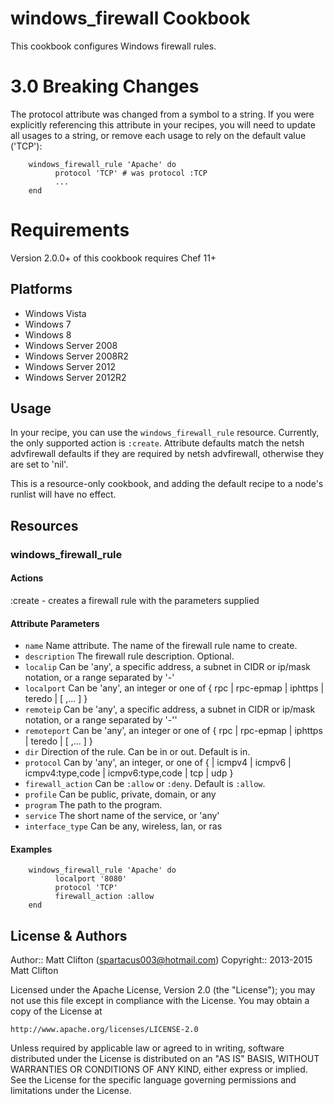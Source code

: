 # windows_firewall Cookbook

This cookbook configures Windows firewall rules.

# **3.0 Breaking Changes**

The protocol attribute was changed from a symbol to a string. If you were explicitly referencing this attribute
in your recipes, you will need to update all usages to a string, or remove each usage to rely on the default value ('TCP'):

```
    windows_firewall_rule 'Apache' do
          protocol 'TCP' # was protocol :TCP
          ...
    end
```

# Requirements
Version 2.0.0+ of this cookbook requires Chef 11+

## Platforms

* Windows Vista
* Windows 7
* Windows 8
* Windows Server 2008
* Windows Server 2008R2
* Windows Server 2012
* Windows Server 2012R2

## Usage
In your recipe, you can use the `windows_firewall_rule` resource.  Currently, the only supported action is `:create`. Attribute defaults match the netsh advfirewall defaults if they are required by netsh advfirewall, otherwise they are set to 'nil'.

This is a resource-only cookbook, and adding the default recipe to a node's runlist will have no effect.

## Resources

### windows_firewall_rule

#### Actions

:create - creates a firewall rule with the parameters supplied

#### Attribute Parameters

- `name` Name attribute. The name of the firewall rule name to create.
- `description` The firewall rule description. Optional.
- `localip` Can be 'any', a specific address, a subnet in CIDR or ip/mask notation, or a range separated by '-'
- `localport` Can be 'any', an integer or one of {  rpc | rpc-epmap | iphttps | teredo | [ ,... ] }
- `remoteip` Can be 'any', a specific address, a subnet in CIDR or ip/mask notation, or a range separated by '-''
- `remoteport` Can be 'any', an integer or one of {  rpc | rpc-epmap | iphttps | teredo | [ ,... ] }
- `dir` Direction of the rule. Can be in or out. Default is in.
- `protocol` Can by 'any', an integer, or one of { | icmpv4 | icmpv6 | icmpv4:type,code | icmpv6:type,code | tcp | udp }
- `firewall_action` Can be `:allow` or `:deny`. Default is `:allow`.
- `profile` Can be public, private, domain, or any
- `program` The path to the program.
- `service` The short name of the service, or 'any'
- `interface_type` Can be any, wireless, lan, or ras


#### Examples

```
    windows_firewall_rule 'Apache' do
          localport '8080'
          protocol 'TCP'
          firewall_action :allow
    end
```

## License & Authors

Author:: Matt Clifton (spartacus003@hotmail.com)
Copyright:: 2013-2015 Matt Clifton

Licensed under the Apache License, Version 2.0 (the "License");
you may not use this file except in compliance with the License.
You may obtain a copy of the License at

    http://www.apache.org/licenses/LICENSE-2.0

Unless required by applicable law or agreed to in writing, software
distributed under the License is distributed on an "AS IS" BASIS,
WITHOUT WARRANTIES OR CONDITIONS OF ANY KIND, either express or implied.
See the License for the specific language governing permissions and
limitations under the License.
